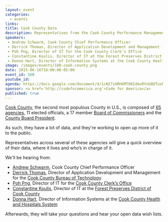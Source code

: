 ```yaml
---
layout: event
categories: 
  - events
links:
title: Cook County Data
description: Representatives from the Cook County Performance Management Office, Bureau of Technology, County Clerk, Forest Preserve, Health and Hospitals System, Sheriff’s Office and other Cook County IT Departments will take your questions and hear your open data wish lists. 
speakers:
 - Andrew Schwarm, Cook County Chief Performance Officer 
 - Derrick Thomas, Director of Application Development and Management for the Cook County Bureau of Technology
 - Poh Png, Director of IT for the Cook County Clerk’s Office
 - Constantine Koulis, Director of IT at the Forest Preserves District of Cook County
 - Donna Hart, Director of Information Systems at the Cook County Health and Hospitals System
image: /images/events/160-cook-county.png
date: 2015-06-16T18:00:00-05:00
event_id: 160
youtube_id: 
agenda: https://docs.google.com/document/d/1cN27iHRhKMT06IdmvRYnG8DTuxkyaBktIz-x5hytZ8g/edit#
sponsor: <a href='http://codeforamerica.org'>Code for America</a>
published: true
---
```


[Cook County](http://en.wikipedia.org/wiki/Government_of_Cook_County,_Illinois), the second most populous County in U.S., is composed of [65 agencies](http://www.cookcountyil.gov/agencies/), 11 elected officials, a 17 member [Board of Commissioners](http://www.cookcountyil.gov/board-of-commissioners/) and the [County Board President](http://www.cookcountyil.gov/office-of-the-president/). 

As such, they have a lot of data, and they're working to open up more of it to the public.

Representatives across several of these agencies will give a quick overview of their data, where it lives and who’s in charge of it.

We'll be hearing from:

 - [Andrew Schwarm](https://www.linkedin.com/pub/andy-schwarm/11/35a/1a5), Cook County Chief Performance Officer 
 - [Derrick Thomas](https://www.linkedin.com/pub/derrick-thomas/33/508/60b), Director of Application Development and Management for the [Cook County Bureau of Technology](http://www.cookcountyil.gov/bureau-of-technology/)
 - [Poh Png](https://www.linkedin.com/pub/poh-png/0/b84/70a), Director of IT for the [Cook County Clerk’s Office](http://www.cookcountyclerk.com)
 - [Constantine Koulis](https://www.linkedin.com/in/kouliscon), Director of IT at the [Forest Preserves District of Cook County](http://fpdcc.com/)
 - [Donna Hart](https://www.linkedin.com/pub/donna-hart/10/26b/76a), Director of Information Systems at the [Cook County Health and Hospitals System](http://www.cookcountyhhs.org/)

Afterwards, they will take your questions and hear your open data wish lists.